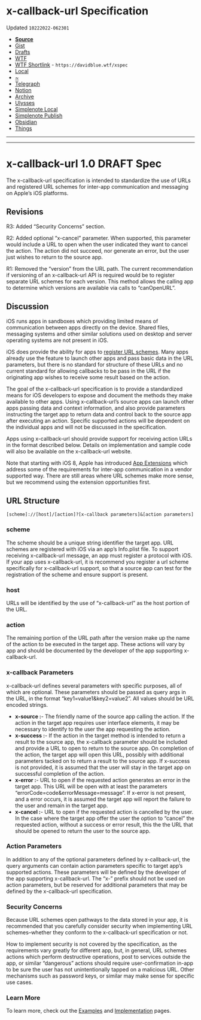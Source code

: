 # x-callback-url Specification
Updated `10222022-062301`

- [**Source**](http://x-callback-url.com/specifications)
- [Gist](https://gist.github.com/extratone/34266b4ba55ec831b03b00a99af36acb)
- [Drafts](drafts://open?uuid=CAABBB06-186C-437D-BC30-65844BDBEC2B)
- [WTF](https://davidblue.wtf/drafts/CAABBB06-186C-437D-BC30-65844BDBEC2B.html)
- [WTF Shortlink](https://davidblue.wtf/xspec) - `https://davidblue.wtf/xspec`
- [Local](shareddocuments:///private/var/mobile/Library/Mobile%20Documents/com~apple~CloudDocs/Written/6991B139-1D32-4ADD-85D3-B578D1A4542E.md)
- [~](https://tilde.town/~extratone/manual/x/index.html@p=7.html)
- [Telegraph](https://telegra.ph/xspec-10-22)
- [Notion](https://rotund.notion.site/1-0-DRAFT-Spec-x-callback-url-09e1ffdf62d044928df86c4225eaabe6)
- [Archive](http://web.archive.org/web/20221022091703/http://x-callback-url.com/specifications/)
- [Ulysses](ulysses://x-callback-url/open?id=46he1rVEdNFPjIM6PaTeBQ)
- [Simplenote Local](simplenote://note/5ff6170a24dd4a0997122f8f3602c5fa)
- [Simplenote Publish](http://simp.ly/publish/TWp6fc)
- [Obsidian](obsidian://open?vault=OBSHIDDIAN&file=drafts%2F6991B139-1D32-4ADD-85D3-B578D1A4542E)
- [Things](things:///show?id=Scs4L2NM8w4Uy22YPubAKm)

---

<script src="https://gist.github.com/extratone/34266b4ba55ec831b03b00a99af36acb.js"></script>

---

# x-callback-url 1.0 DRAFT Spec

The x-callback-url specification is intended to standardize the use of URLs and registered URL schemes for inter-app communication and messaging on Apple’s iOS platforms.

## Revisions

R3: Added “Security Concerns” section.

R2: Added optional “x-cancel” parameter. When supported, this parameter would include a URL to open when the user indicated they want to cancel the action. The action did not succeed, nor generate an error, but the user just wishes to return to the source app.

R1: Removed the “version” from the URL path. The current recommendation if versioning of an x-callback-url API is required would be to register separate URL schemes for each version. This method allows the calling app to determine which versions are available via calls to “canOpenURL”.

## Discussion

iOS runs apps in sandboxes which providing limited means of communication between apps directly on the device. Shared files, messaging systems and other similar solutions used on desktop and server operating systems are not present in iOS.

iOS does provide the ability for apps to [register URL schemes](http://developer.apple.com/library/ios/#documentation/iPhone/Conceptual/iPhoneOSProgrammingGuide/StandardBehaviors/StandardBehaviors.html%23//apple*ref/doc/uid/TP40007072-Ch3-SW26). Many apps already use the feature to launch other apps and pass basic data in the URL parameters, but there is no standard for structure of these URLs and no current standard for allowing callbacks to be pass in the URL if the originating app wishes to receive some result based on the action.

The goal of the x-callback-url specification is to provide a standardized means for iOS developers to expose and document the methods they make available to other apps. Using x-callback-url’s source apps can launch other apps passing data and context information, and also provide parameters instructing the target app to return data and control back to the source app after executing an action. Specific supported actions will be dependent on the individual apps and will not be discussed in the specification.

Apps using x-callback-url should provide support for receiving action URLs in the format described below. Details on implementation and sample code will also be available on the x-callback-url website.

Note that starting with iOS 8, Apple has introduced [App Extensions](https://developer.apple.com/library/ios/documentation/General/Conceptual/ExtensibilityPG/index.html#//apple*ref/doc/uid/TP40014214) which address some of the requirements for inter-app communication in a vendor supported way. There are still areas where URL schemes make more sense, but we recommend using the extension opportunities first.

## URL Structure

```
[scheme]://[host]/[action]?[x-callback parameters]&[action parameters]
```

### scheme

The scheme should be a unique string identifier the target app. URL schemes are registered with iOS via an app’s Info.plist file. To support receiving x-callback-url message, an app must register a protocol with iOS. If your app uses x-callback-url, it is recommend you register a url scheme specifically for x-callback-url support, so that a source app can test for the registration of the scheme and ensure support is present.

### host

URLs will be identified by the use of “x-callback-url” as the host portion of the URL.

### action

The remaining portion of the URL path after the version make up the name of the action to be executed in the target app. These actions will vary by app and should be documented by the developer of the app supporting x-callback-url.

### x-callback Parameters

x-callback-url defines several parameters with specific purposes, all of which are optional. These parameters should be passed as query args in the URL, in the format “key1=value1&key2=value2”. All values should be URL encoded strings.

- **x-source :**- The friendly name of the source app calling the action. If the action in the target app requires user interface elements, it may be necessary to identify to the user the app requesting the action.
- **x-success :**- If the action in the target method is intended to return a result to the source app, the x-callback parameter should be included and provide a URL to open to return to the source app. On completion of the action, the target app will open this URL, possibly with additional parameters tacked on to return a result to the source app. If x-success is not provided, it is assumed that the user will stay in the target app on successful completion of the action.
- **x-error :**- URL to open if the requested action generates an error in the target app. This URL will be open with at least the parameters “errorCode=code&errorMessage=message”. If x-error is not present, and a error occurs, it is assumed the target app will report the failure to the user and remain in the target app.
- **x-cancel :**- URL to open if the requested action is cancelled by the user. In the case where the target app offer the user the option to “cancel” the requested action, without a success or error result, this the the URL that should be opened to return the user to the source app.

### Action Parameters

In addition to any of the optional parameters defined by x-callback-url, the query arguments can contain action parameters specific to target app’s supported actions. These parameters will be defined by the developer of the app supporting x-callback-url. The “x-” prefix should not be used on action parameters, but be reserved for additional parameters that may be defined by the x-callback-url specification.

### Security Concerns

Because URL schemes open pathways to the data stored in your app, it is recommended that you carefully consider security when implementing URL schemes–whether they conform to the x-callback-url specification or not.

How to implement security is not covered by the specification, as the requirements vary greatly for different app, but, in general, URL schemes actions which perform destructive operations, post to services outside the app, or similar “dangerous” actions should require user-confirmation in-app to be sure the user has not unintentionally tapped on a malicious URL. Other mechanisms such as password keys, or similar may make sense for specific use cases.

### Learn More

To learn more, check out the [Examples](http://x-callback-url.com/examples) and [Implementation](http://x-callback-url.com/implementation) pages.